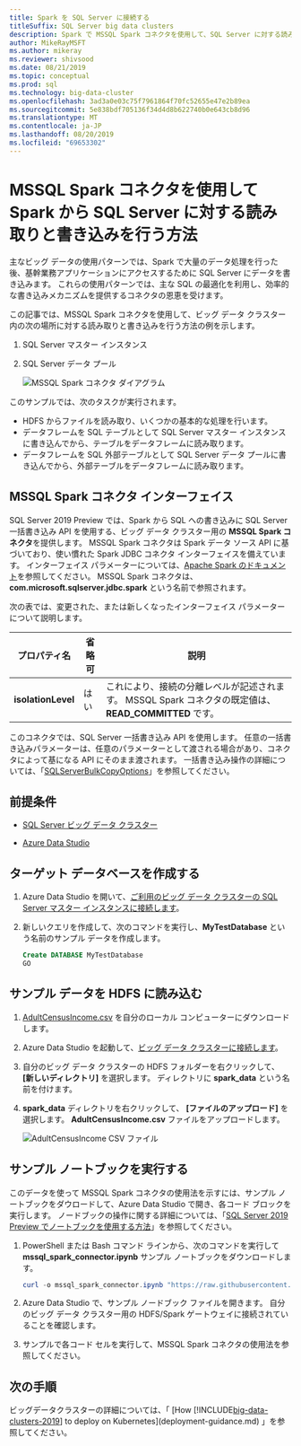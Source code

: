 ```yaml
---
title: Spark を SQL Server に接続する
titleSuffix: SQL Server big data clusters
description: Spark で MSSQL Spark コネクタを使用して、SQL Server に対する読み取りと書き込みを行う方法について学習します。
author: MikeRayMSFT
ms.author: mikeray
ms.reviewer: shivsood
ms.date: 08/21/2019
ms.topic: conceptual
ms.prod: sql
ms.technology: big-data-cluster
ms.openlocfilehash: 3ad3a0e03c75f7961864f70fc52655e47e2b89ea
ms.sourcegitcommit: 5e838bdf705136f34d4d8b622740b0e643cb8d96
ms.translationtype: MT
ms.contentlocale: ja-JP
ms.lasthandoff: 08/20/2019
ms.locfileid: "69653302"
---
```

# <a name="how-to-read-and-write-to-sql-server-from-spark-using-the-mssql-spark-connector"></a>MSSQL Spark コネクタを使用して Spark から SQL Server に対する読み取りと書き込みを行う方法

主なビッグ データの使用パターンでは、Spark で大量のデータ処理を行った後、基幹業務アプリケーションにアクセスするために SQL Server にデータを書き込みます。 これらの使用パターンでは、主な SQL の最適化を利用し、効率的な書き込みメカニズムを提供するコネクタの恩恵を受けます。

この記事では、MSSQL Spark コネクタを使用して、ビッグ データ クラスター内の次の場所に対する読み取りと書き込みを行う方法の例を示します。

1. SQL Server マスター インスタンス
1. SQL Server データ プール

   ![MSSQL Spark コネクタ ダイアグラム](./media/spark-mssql-connector/mssql-spark-connector-diagram.png)

このサンプルでは、次のタスクが実行されます。

- HDFS からファイルを読み取り、いくつかの基本的な処理を行います。
- データフレームを SQL テーブルとして SQL Server マスター インスタンスに書き込んでから、テーブルをデータフレームに読み取ります。
- データフレームを SQL 外部テーブルとして SQL Server データ プールに書き込んでから、外部テーブルをデータフレームに読み取ります。

## <a name="mssql-spark-connector-interface"></a>MSSQL Spark コネクタ インターフェイス

SQL Server 2019 Preview では、Spark から SQL への書き込みに SQL Server 一括書き込み API を使用する、ビッグ データ クラスター用の **MSSQL Spark コネクタ**を提供します。 MSSQL Spark コネクタは Spark データ ソース API に基づいており、使い慣れた Spark JDBC コネクタ インターフェイスを備えています。 インターフェイス パラメーターについては、[Apache Spark のドキュメント](http://spark.apache.org/docs/latest/sql-data-sources-jdbc.html)を参照してください。 MSSQL Spark コネクタは、**com.microsoft.sqlserver.jdbc.spark** という名前で参照されます。

次の表では、変更された、または新しくなったインターフェイス パラメーターについて説明します。

| プロパティ名 | 省略可 | 説明 |
|---|---|---|
| **isolationLevel** | はい | これにより、接続の分離レベルが記述されます。 MSSQL Spark コネクタの既定値は、**READ_COMMITTED** です。 |

このコネクタでは、SQL Server 一括書き込み API を使用します。 任意の一括書き込みパラメーターは、任意のパラメーターとして渡される場合があり、コネクタによって基になる API にそのまま渡されます。 一括書き込み操作の詳細については、「[SQLServerBulkCopyOptions]( ../connect/jdbc/using-bulk-copy-with-the-jdbc-driver.md#sqlserverbulkcopyoptions)」を参照してください。

## <a name="prerequisites"></a>前提条件

- [SQL Server ビッグ データ クラスター](deploy-get-started.md)

- [Azure Data Studio](https://aka.ms/azdata-insiders)

## <a name="create-the-target-database"></a>ターゲット データベースを作成する

1. Azure Data Studio を開いて、[ご利用のビッグ データ クラスターの SQL Server マスター インスタンスに接続します](connect-to-big-data-cluster.md)。

1. 新しいクエリを作成して、次のコマンドを実行し、**MyTestDatabase** という名前のサンプル データを作成します。

   ```sql
   Create DATABASE MyTestDatabase
   GO
   ```

## <a name="load-sample-data-into-hdfs"></a>サンプル データを HDFS に読み込む

1. [AdultCensusIncome.csv](https://amldockerdatasets.azureedge.net/AdultCensusIncome.csv) を自分のローカル コンピューターにダウンロードします。

1. Azure Data Studio を起動して、[ビッグ データ クラスターに接続します](connect-to-big-data-cluster.md)。

1. 自分のビッグ データ クラスターの HDFS フォルダーを右クリックして、 **[新しいディレクトリ]** を選択します。 ディレクトリに **spark_data** という名前を付けます。

1. **spark_data** ディレクトリを右クリックして、 **[ファイルのアップロード]** を選択します。 **AdultCensusIncome.csv** ファイルをアップロードします。

   ![AdultCensusIncome CSV ファイル](./media/spark-mssql-connector/spark_data.png)

## <a name="run-the-sample-notebook"></a>サンプル ノートブックを実行する

このデータを使って MSSQL Spark コネクタの使用法を示すには、サンプル ノートブックをダウロードして、Azure Data Studio で開き、各コード ブロックを実行します。 ノードブックの操作に関する詳細については、「[SQL Server 2019 Preview でノートブックを使用する方法](notebooks-guidance.md)」を参照してください。

1. PowerShell または Bash コマンド ラインから、次のコマンドを実行して **mssql_spark_connector.ipynb** サンプル ノートブックをダウンロードします。

   ```PowerShell
   curl -o mssql_spark_connector.ipynb "https://raw.githubusercontent.com/microsoft/sql-server-samples/master/samples/features/sql-big-data-cluster/spark/data-virtualization/mssql_spark_connector.ipynb"
   ```

1. Azure Data Studio で、サンプル ノードブック ファイルを開きます。 自分のビッグ データ クラスター用の HDFS/Spark ゲートウェイに接続されていることを確認します。

1. サンプルで各コード セルを実行して、MSSQL Spark コネクタの使用法を参照してください。

## <a name="next-steps"></a>次の手順

ビッグデータクラスターの詳細については、「 [How [!INCLUDE[big-data-clusters-2019](../includes/ssbigdataclusters-ss-nover.md)] to deploy on Kubernetes](deployment-guidance.md) 」を参照してください。